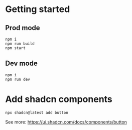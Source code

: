 # Getting started
## Prod mode
```shell
npm i
npm run build
npm start
```

## Dev mode
```shell
npm i
npm run dev
```

# Add shadcn components
```shell
npx shadcn@latest add button
```

See more: https://ui.shadcn.com/docs/components/button

